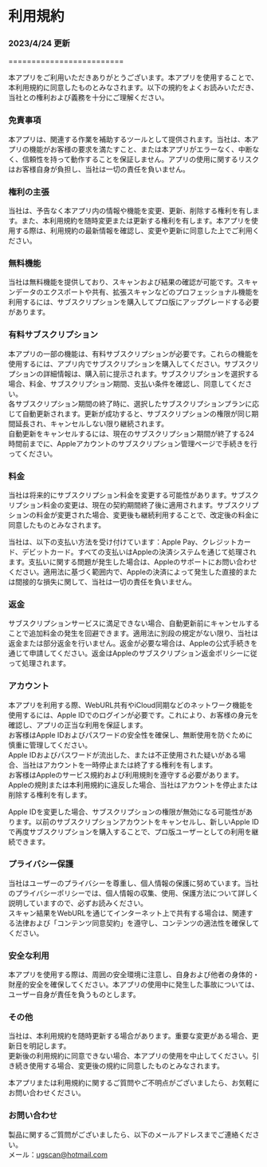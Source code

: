 # 利用規約
### 2023/4/24 更新
=========================

本アプリをご利用いただきありがとうございます。本アプリを使用することで、本利用規約に同意したものとみなされます。以下の規約をよくお読みいただき、当社との権利および義務を十分にご理解ください。

### 免責事項
本アプリは、関連する作業を補助するツールとして提供されます。当社は、本アプリの機能がお客様の要求を満たすこと、または本アプリがエラーなく、中断なく、信頼性を持って動作することを保証しません。アプリの使用に関するリスクはお客様自身が負担し、当社は一切の責任を負いません。

### 権利の主張
当社は、予告なく本アプリ内の情報や機能を変更、更新、削除する権利を有します。また、本利用規約を随時変更または更新する権利を有します。本アプリを使用する際は、利用規約の最新情報を確認し、変更や更新に同意した上でご利用ください。

### 無料機能
当社は無料機能を提供しており、スキャンおよび結果の確認が可能です。スキャンデータのエクスポートや共有、拡張スキャンなどのプロフェッショナル機能を利用するには、サブスクリプションを購入してプロ版にアップグレードする必要があります。

### 有料サブスクリプション
本アプリの一部の機能は、有料サブスクリプションが必要です。これらの機能を使用するには、アプリ内でサブスクリプションを購入してください。サブスクリプションの詳細情報は、購入前に提示されます。サブスクリプションを選択する場合、料金、サブスクリプション期間、支払い条件を確認し、同意してください。  
各サブスクリプション期間の終了時に、選択したサブスクリプションプランに応じて自動更新されます。更新が成功すると、サブスクリプションの権限が同じ期間延長され、キャンセルしない限り継続されます。  
自動更新をキャンセルするには、現在のサブスクリプション期間が終了する24時間前までに、Appleアカウントのサブスクリプション管理ページで手続きを行ってください。

### 料金
当社は将来的にサブスクリプション料金を変更する可能性があります。サブスクリプション料金の変更は、現在の契約期間終了後に適用されます。サブスクリプションの料金が変更された場合、変更後も継続利用することで、改定後の料金に同意したものとみなされます。

当社は、以下の支払い方法を受け付けています：Apple Pay、クレジットカード、デビットカード。すべての支払いはAppleの決済システムを通じて処理されます。支払いに関する問題が発生した場合は、Appleのサポートにお問い合わせください。適用法に基づく範囲内で、Appleの決済によって発生した直接的または間接的な損失に関して、当社は一切の責任を負いません。

### 返金
サブスクリプションサービスに満足できない場合、自動更新前にキャンセルすることで追加料金の発生を回避できます。適用法に別段の規定がない限り、当社は返金または部分返金を行いません。返金が必要な場合は、Appleの公式手続きを通じて申請してください。返金はAppleのサブスクリプション返金ポリシーに従って処理されます。

### アカウント
本アプリを利用する際、WebURL共有やiCloud同期などのネットワーク機能を使用するには、Apple IDでのログインが必要です。これにより、お客様の身元を確認し、アプリの正当な利用を保証します。  
お客様はApple IDおよびパスワードの安全性を確保し、無断使用を防ぐために慎重に管理してください。  
Apple IDおよびパスワードが流出した、または不正使用された疑いがある場合、当社はアカウントを一時停止または終了する権利を有します。  
お客様はAppleのサービス規約および利用規則を遵守する必要があります。Appleの規則または本利用規約に違反した場合、当社はアカウントを停止または削除する権利を有します。

Apple IDを変更した場合、サブスクリプションの権限が無効になる可能性があります。以前のサブスクリプションアカウントをキャンセルし、新しいApple IDで再度サブスクリプションを購入することで、プロ版ユーザーとしての利用を継続できます。

### プライバシー保護
当社はユーザーのプライバシーを尊重し、個人情報の保護に努めています。当社のプライバシーポリシーでは、個人情報の収集、使用、保護方法について詳しく説明していますので、必ずお読みください。  
スキャン結果をWebURLを通じてインターネット上で共有する場合は、関連する法律および「コンテンツ同意契約」を遵守し、コンテンツの適法性を確保してください。

### 安全な利用
本アプリを使用する際は、周囲の安全環境に注意し、自身および他者の身体的・財産的安全を確保してください。本アプリの使用中に発生した事故については、ユーザー自身が責任を負うものとします。

### その他
当社は、本利用規約を随時更新する場合があります。重要な変更がある場合、更新日を明記します。  
更新後の利用規約に同意できない場合、本アプリの使用を中止してください。引き続き使用する場合、変更後の規約に同意したものとみなされます。

本アプリまたは利用規約に関するご質問やご不明点がございましたら、お気軽にお問い合わせください。

### お問い合わせ
製品に関するご質問がございましたら、以下のメールアドレスまでご連絡ください。  
メール：ugscan@hotmail.com